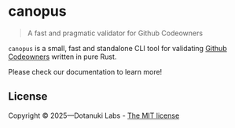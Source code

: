 # canopus

> A fast and pragmatic validator for Github Codeowners

`canopus` is a small, fast and standalone CLI tool for validating
[Github Codeowners](https://docs.github.com/en/repositories/managing-your-repositorys-settings-and-features/customizing-your-repository/about-code-owners)
written in pure Rust.

Please check our documentation to learn more!

## License

Copyright © 2025—Dotanuki Labs - [The MIT license](https://choosealicense.com/licenses/mit)
